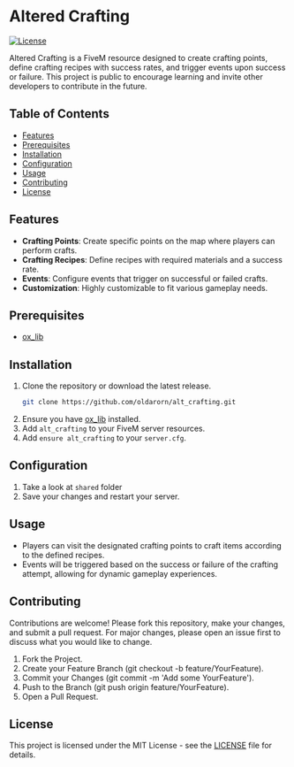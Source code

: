 # Altered Crafting

[![License](https://img.shields.io/badge/license-MIT-blue.svg)](LICENSE)

Altered Crafting is a FiveM resource designed to create crafting points, define crafting recipes with success rates, and trigger events upon success or failure. This project is public to encourage learning and invite other developers to contribute in the future.

## Table of Contents

- [Features](#features)
- [Prerequisites](#prerequisites)
- [Installation](#installation)
- [Configuration](#configuration)
- [Usage](#usage)
- [Contributing](#contributing)
- [License](#license)

## Features

- **Crafting Points**: Create specific points on the map where players can perform crafts.
- **Crafting Recipes**: Define recipes with required materials and a success rate.
- **Events**: Configure events that trigger on successful or failed crafts.
- **Customization**: Highly customizable to fit various gameplay needs.

## Prerequisites

- [ox_lib](https://github.com/overextended/ox_lib)

## Installation

1. Clone the repository or download the latest release.
   ```sh
   git clone https://github.com/oldarorn/alt_crafting.git
   ```
2. Ensure you have [ox_lib](https://github.com/overextended/ox_lib) installed.
3. Add `alt_crafting` to your FiveM server resources.
4. Add `ensure alt_crafting` to your `server.cfg`.

## Configuration

1. Take a look at `shared` folder
2. Save your changes and restart your server.

## Usage

- Players can visit the designated crafting points to craft items according to the defined recipes.
- Events will be triggered based on the success or failure of the crafting attempt, allowing for dynamic gameplay experiences.

## Contributing

Contributions are welcome! Please fork this repository, make your changes, and submit a pull request. For major changes, please open an issue first to discuss what you would like to change.

1. Fork the Project.
2. Create your Feature Branch (git checkout -b feature/YourFeature).
3. Commit your Changes (git commit -m 'Add some YourFeature').
4. Push to the Branch (git push origin feature/YourFeature).
5. Open a Pull Request.

## License

This project is licensed under the MIT License - see the [LICENSE](https://github.com/Oldarorn/alt_crafting/blob/main/LICENSE) file for details.

